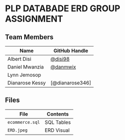 # PLP DATABADE ERD GROUP ASSIGNMENT
## Team Members
| Name              | GitHub Handle                        |
|-------------------|--------------------------------------|
| Albert Disi       | [@disi98](https://github.com/disi98) |
| Daniel Mwanzia    | [@danmwix](https://github.com/danmwix)|
| Lynn Jemosop      |                                      |
| Dianarose Kessy  | [@dianarose346]|

## Files
|File                           | Contents   |
|-------------------------------|------------|
|<code>ecommerce.sql</code>     | SQL Tables |
|<code>ERD.jpeg</code>         | ERD Visual |
